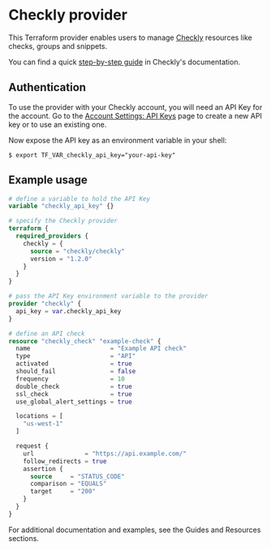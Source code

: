 # Checkly provider
This Terraform provider enables users to manage [Checkly](https://checklyhq.com) resources like checks, groups and snippets. 

You can find a quick [step-by-step guide](https://www.checklyhq.com/docs/integrations/terraform/) in Checkly's documentation.

## Authentication
To use the provider with your Checkly account, you will need an API Key for the account. Go to the [Account Settings: API Keys](https://app.checklyhq.com/account/api-keys) page to create a new API key or to use an existing one.

Now expose the API key as an environment variable in your shell:

`$ export TF_VAR_checkly_api_key="your-api-key"`

## Example usage

```terraform
# define a variable to hold the API Key
variable "checkly_api_key" {}

# specify the Checkly provider
terraform {
  required_providers {
    checkly = {
      source = "checkly/checkly"
      version = "1.2.0"
    }
  }
}

# pass the API Key environment variable to the provider
provider "checkly" {
  api_key = var.checkly_api_key
}

# define an API check
resource "checkly_check" "example-check" {
  name                      = "Example API check"
  type                      = "API"
  activated                 = true
  should_fail               = false
  frequency                 = 10
  double_check              = true
  ssl_check                 = true
  use_global_alert_settings = true

  locations = [
    "us-west-1"
  ]

  request {
    url              = "https://api.example.com/"
    follow_redirects = true
    assertion {
      source     = "STATUS_CODE"
      comparison = "EQUALS"
      target     = "200"
    }
  }
}
```

For additional documentation and examples, see the Guides and Resources sections.